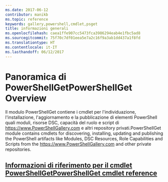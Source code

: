 ```yaml
---
ms.date: 2017-06-12
contributor: manikb
ms.topic: reference
keywords: gallery,powershell,cmdlet,psget
title: informazioni generali
ms.openlocfilehash: caea1ffe907cc5473fca3986294eab4e1fbc5ad8
ms.sourcegitcommit: 75f70c7df01eea5e7a2c16f9a3ab1dd437a1f8fd
ms.translationtype: HT
ms.contentlocale: it-IT
ms.lasthandoff: 06/12/2017
---
```

# <a name="powershellget-overview"></a><span data-ttu-id="fdc03-103">Panoramica di PowerShellGet</span><span class="sxs-lookup"><span data-stu-id="fdc03-103">PowerShellGet Overview</span></span>

<span data-ttu-id="fdc03-104">Il modulo PowerShellGet contiene i cmdlet per l'individuazione, l'installazione, l'aggiornamento e la pubblicazione di elementi PowerShell quali moduli, risorse DSC, capacità del ruolo e script di https://www.PowerShellGallery.com e altri repository privati.</span><span class="sxs-lookup"><span data-stu-id="fdc03-104">PowerShellGet module contains cmdlets for discovering, installing, updating and publishing the PowerShell artifacts like Modules, DSC Resources, Role Capabilities and Scripts from the https://www.PowerShellGallery.com and other private repositories.</span></span>

## <a name="powershellget-cmdlet-referencepsgetcmdletsreferencemd"></a>[<span data-ttu-id="fdc03-105">Informazioni di riferimento per il cmdlet PowerShellGet</span><span class="sxs-lookup"><span data-stu-id="fdc03-105">PowerShellGet cmdlet reference</span></span>](./psget_cmdlets_reference.md)

